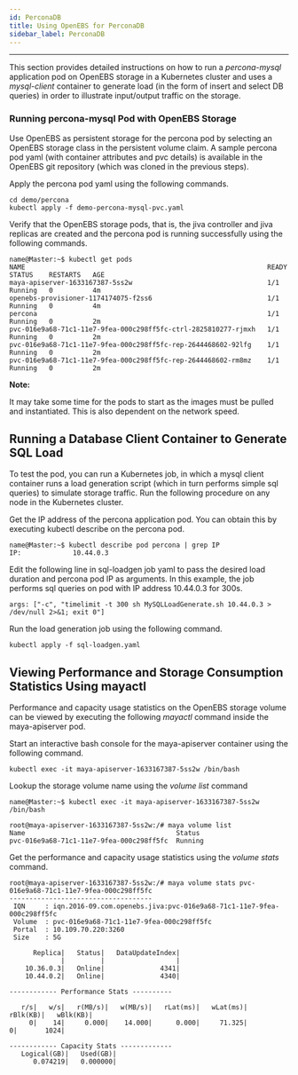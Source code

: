 ```yaml
---
id: PerconaDB
title: Using OpenEBS for PerconaDB
sidebar_label: PerconaDB
---
```

------

This section provides detailed instructions on how to run a *percona-mysql* application pod on OpenEBS storage in a Kubernetes cluster and uses a *mysql-client* container to generate load (in the
form of insert and select DB queries) in order to illustrate input/output traffic on the storage.

### Running percona-mysql Pod with OpenEBS Storage

Use OpenEBS as persistent storage for the percona pod by selecting an OpenEBS storage class in the
persistent volume claim. A sample percona pod yaml (with container attributes and pvc details) is available in the OpenEBS git repository (which was cloned in the previous steps).

Apply the percona pod yaml using the following commands.

    cd demo/percona
    kubectl apply -f demo-percona-mysql-pvc.yaml

Verify that the OpenEBS storage pods, that is, the jiva controller and jiva replicas are created and the percona pod is running successfully using the following commands.

    name@Master:~$ kubectl get pods
    NAME                                                             READY     STATUS    RESTARTS   AGE
    maya-apiserver-1633167387-5ss2w                                  1/1       Running   0          4m
    openebs-provisioner-1174174075-f2ss6                             1/1       Running   0          4m
    percona                                                          1/1       Running   0          2m
    pvc-016e9a68-71c1-11e7-9fea-000c298ff5fc-ctrl-2825810277-rjmxh   1/1       Running   0          2m
    pvc-016e9a68-71c1-11e7-9fea-000c298ff5fc-rep-2644468602-92lfg    1/1       Running   0          2m
    pvc-016e9a68-71c1-11e7-9fea-000c298ff5fc-rep-2644468602-rm8mz    1/1       Running   0          2m

**Note:**

It may take some time for the pods to start as the images must be pulled and instantiated. This is also dependent on the network speed.

Running a Database Client Container to Generate SQL Load
------------------------------------------------------

To test the pod, you can run a Kubernetes job, in which a mysql client container runs a load generation script (which in turn performs simple sql queries) to simulate storage traffic. Run the following procedure on any node in the Kubernetes cluster.

Get the IP address of the percona application pod. You can obtain this by executing kubectl describe on the percona pod.

    name@Master:~$ kubectl describe pod percona | grep IP
    IP:             10.44.0.3

Edit the following line in sql-loadgen job yaml to pass the desired load duration and percona pod IP as arguments. In this example, the job performs sql queries on pod with IP address 10.44.0.3 for 300s.

    args: ["-c", "timelimit -t 300 sh MySQLLoadGenerate.sh 10.44.0.3 > /dev/null 2>&1; exit 0"]

Run the load generation job using the following command.

    kubectl apply -f sql-loadgen.yaml

Viewing Performance and Storage Consumption Statistics Using mayactl
--------------------------------------------------------------------

Performance and capacity usage statistics on the OpenEBS storage volume can be viewed by executing the following *mayactl* command inside the maya-apiserver pod. 

Start an interactive bash console for the maya-apiserver container using the following command.

    kubectl exec -it maya-apiserver-1633167387-5ss2w /bin/bash

Lookup the storage volume name using the *volume list* command

    name@Master:~$ kubectl exec -it maya-apiserver-1633167387-5ss2w /bin/bash
    
    root@maya-apiserver-1633167387-5ss2w:/# maya volume list
    Name                                      Status
    pvc-016e9a68-71c1-11e7-9fea-000c298ff5fc  Running

Get the performance and capacity usage statistics using the *volume stats* command.

    root@maya-apiserver-1633167387-5ss2w:/# maya volume stats pvc-016e9a68-71c1-11e7-9fea-000c298ff5fc
    ------------------------------------
     IQN     : iqn.2016-09.com.openebs.jiva:pvc-016e9a68-71c1-11e7-9fea-000c298ff5fc
     Volume  : pvc-016e9a68-71c1-11e7-9fea-000c298ff5fc
     Portal  : 10.109.70.220:3260
     Size    : 5G
    
          Replica|   Status|   DataUpdateIndex|
                 |         |                  |
        10.36.0.3|   Online|              4341|
        10.44.0.2|   Online|              4340|
    
    ------------ Performance Stats ----------
    
       r/s|   w/s|   r(MB/s)|   w(MB/s)|   rLat(ms)|   wLat(ms)|   rBlk(KB)|   wBlk(KB)|
         0|    14|     0.000|    14.000|      0.000|     71.325|          0|       1024|
    
    ------------ Capacity Stats -------------
       Logical(GB)|   Used(GB)| 
          0.074219|   0.000000|

<!-- Hotjar Tracking Code for https://docs.openebs.io -->

<script>
   (function(h,o,t,j,a,r){
       h.hj=h.hj||function(){(h.hj.q=h.hj.q||[]).push(arguments)};
       h._hjSettings={hjid:785693,hjsv:6};
       a=o.getElementsByTagName('head')[0];
       r=o.createElement('script');r.async=1;
       r.src=t+h._hjSettings.hjid+j+h._hjSettings.hjsv;
       a.appendChild(r);
   })(window,document,'https://static.hotjar.com/c/hotjar-','.js?sv=');
</script>
